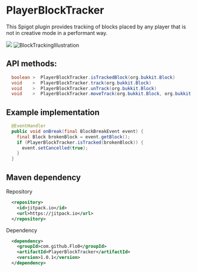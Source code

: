 # PlayerBlockTracker
This Spigot plugin provides tracking of blocks placed by any player that is not in creative mode in a performant way.

[![](https://jitpack.io/v/Flo0/PlayerBlockTracker.svg)](https://jitpack.io/#Flo0/PlayerBlockTracker)
![BlockTrackingIllustration](https://i.imgur.com/Hf3uCvU.png)


## API methods:
```java
  boolean >  PlayerBlockTracker.isTrackedBlock(org.bukkit.Block)
  void    >  PlayerBlockTracker.track(org.bukkit.Block)
  void    >  PlayerBlockTracker.unTrack(org.bukkit.Block)
  void    >  PlayerBlockTracker.moveTrack(org.bukkit.Block, org.bukkit.Block)
```


## Example implementation
```java
  @EventHandler
  public void onBreak(final BlockBreakEvent event) {
    final Block brokenBlock = event.getBlock();
    if (PlayerBlockTracker.isTracked(brokenBlock)) {
      event.setCancelled(true);
    }
  }
```

## Maven dependency

Repository
```xml
  <repository>
    <id>jitpack.io</id>
    <url>https://jitpack.io</url>
  </repository>
```

Dependency
```xml
  <dependency>
    <groupId>com.github.Flo0</groupId>
    <artifactId>PlayerBlockTracker</artifactId>
    <version>1.0.1</version>
  </dependency>
```
